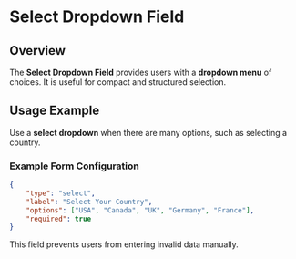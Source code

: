 # Select Dropdown Field

## Overview
The **Select Dropdown Field** provides users with a **dropdown menu** of choices. It is useful for compact and structured selection.

## Usage Example
Use a **select dropdown** when there are many options, such as selecting a country.

### Example Form Configuration
```json
{
    "type": "select",
    "label": "Select Your Country",
    "options": ["USA", "Canada", "UK", "Germany", "France"],
    "required": true
}
```

This field prevents users from entering invalid data manually.
